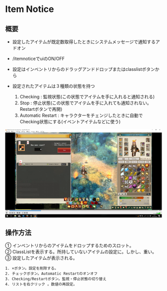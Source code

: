 # Item Notice

## 概要

* 設定したアイテムが既定数取得したときにシステムメッセージで通知するアドオン
* /itemnoticeでuiのON/OFF
* 設定はインベントリからのドラッグアンドドロップまたはclasslistボタンから
* 設定されたアイテムは３種類の状態を持つ
    
    1. Checking : 監視状態(この状態でアイテムを手に入れると通知される)
    1. Stop : 停止状態(この状態でアイテムを手に入れても通知されない。Restartボタンで再開)
    1. Automatic Restart : キャラクターをチェンジしたときに自動でChecking状態にする(イベントアイテムなどに使う)

![img](img1.png)

## 操作方法
① インベントリからのアイテムをドロップするためのスロット。  
② ClassListを表示する。所持していないアイテムの設定に。しかし、重い。  
③ 設定したアイテムが表示される。  
    
    1. ×ボタン。設定を削除する。 
    2. チェックボタン。Automatic Restartのオンオフ
    3. Checking/Restartボタン。監視・停止状態の切り替え  
    4. リストを右クリック 。数値の再設定。

